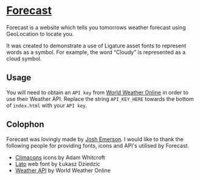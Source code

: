 # [Forecast](http://forecast.is)
Forecast is a website which tells you tomorrows weather forecast using GeoLocation to locate you.

It was created to demonstrate a use of Ligature asset fonts to represent words as a symbol. For example, the word “Cloudy” is represented as a cloud symbol.

## Usage
You will need to obtain an `API key` from [World Weather Online](http://www.worldweatheronline.com/register.aspx) in order to use their Weather API. Replace the string `API_KEY_HERE` towards the bottom of  `index.html` with your `API key`.

## Colophon
Forecast was lovingly made by [Josh Emerson](http://joshemerson.co.uk). I would like to thank the following people for providing fonts, icons and API's utilised by Forecast.

* [Climacons](http://adamwhitcroft.com/climacons/) icons by Adam&nbsp;Whitcroft
* [Lato](http://www.google.com/webfonts/specimen/Lato) web font by Łukasz Dziedzic
* [Weather API](http://www.worldweatheronline.com/free-weather-feed.aspx) by World Weather Online